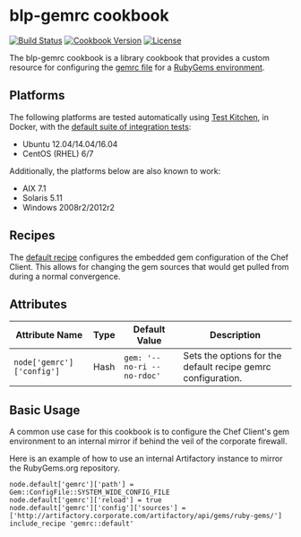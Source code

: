 # blp-gemrc cookbook

[![Build Status](https://img.shields.io/travis/bloomberg-cookbooks/gemrc.svg)](https://travis-ci.org/bloomberg-cookbooks/gemrc)
[![Cookbook Version](https://img.shields.io/cookbook/v/blp-gemrc.svg)](https://supermarket.chef.io/cookbooks/blp-gemrc)
[![License](https://img.shields.io/github/license/bloomberg-cookbooks/gemrc.svg?maxAge=2592000)](http://www.apache.org/licenses/LICENSE-2.0)

The blp-gemrc cookbook is a library cookbook that provides a custom
resource for configuring the [gemrc file][0] for
a [RubyGems environment][1].

## Platforms

The following platforms are tested automatically
using [Test Kitchen][0], in Docker, with
the [default suite of integration tests][2]:

- Ubuntu 12.04/14.04/16.04
- CentOS (RHEL) 6/7

Additionally, the platforms below are also known to work:

- AIX 7.1
- Solaris 5.11
- Windows 2008r2/2012r2

## Recipes

The [default recipe][4] configures the embedded gem configuration of
the Chef Client. This allows for changing the gem sources that would
get pulled from during a normal convergence.

## Attributes

| Attribute Name | Type | Default Value | Description |
| -------------- | ---- | ------------- | ----------- |
| `node['gemrc']['config']` | Hash | `gem: '--no-ri --no-rdoc'` | Sets the options for the default recipe gemrc configuration. |

## Basic Usage

A common use case for this cookbook is to configure the Chef Client's gem environment to an internal mirror if behind the veil of the corporate firewall.

Here is an example of how to use an internal Artifactory instance to mirror the RubyGems.org repository.
```
node.default['gemrc']['path'] = Gem::ConfigFile::SYSTEM_WIDE_CONFIG_FILE
node.default['gemrc']['reload'] = true
node.default['gemrc']['config']['sources'] = ['http://artifactory.corporate.com/artifactory/api/gems/ruby-gems/']
include_recipe 'gemrc::default'
```

[0]: https://docs.ruby-lang.org/en/2.1.0/Gem/ConfigFile.html
[1]: https://rubygems.org/
[2]: https://github.com/bloomberg-cookbooks/gemrc/blob/master/test/integration/default/default_spec.rb
[3]: https://github.com/chef/omnibus
[4]: https://github.com/bloomberg-cookbooks/gemrc/blob/master/recipes/default.rb
